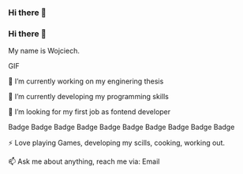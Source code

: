 ### Hi there 👋

<!--
**wojciechszutryk/wojciechszutryk** is a ✨ _special_ ✨ repository because its `README.md` (this file) appears on your GitHub profile.

Here are some ideas to get you started:

- 🔭 I’m currently working on ...
- 🌱 I’m currently learning ...
- 👯 I’m looking to collaborate on ...
- 🤔 I’m looking for help with ...
- 💬 Ask me about ...
- 📫 How to reach me: ...
- 😄 Pronouns: ...
- ⚡ Fun fact: ...
-->

### Hi there 👋
My name is Wojciech.

GIF

🔭 I’m currently working on my enginering thesis

🔧 I’m currently developing my programming skills

🤔 I’m looking for my first job as fontend developer

Badge
Badge
Badge
Badge
Badge
Badge
Badge
Badge
Badge
Badge

⚡ Love playing Games, developing my scills, cooking, working out.

📫 Ask me about anything, reach me via:
Email
